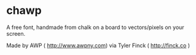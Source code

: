 chawp
=====

A free font, handmade from chalk on a board to vectors/pixels on your screen.

Made by AWP ( http://www.awpny.com) via Tyler Finck ( http://finck.co ) 

